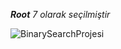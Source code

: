 ***Root*** *7 olarak seçilmiştir*

![BinarySearchProjesi](BinarySearchTreeProjesi.jpg"BinarySearchProjesi")